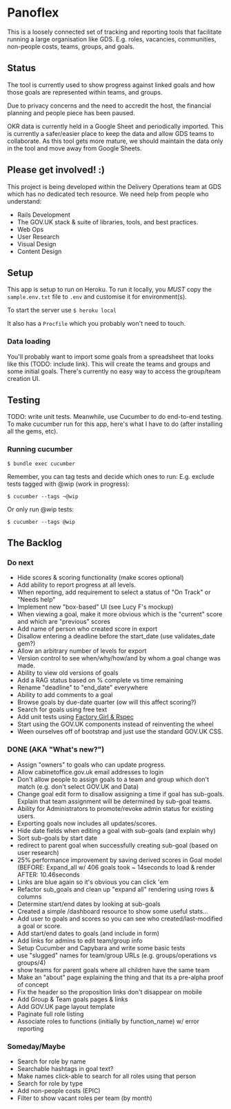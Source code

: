 # Panoflex

This is a loosely connected set of tracking and reporting tools that facilitate running a large organisation like GDS. E.g. roles, vacancies, communities, non-people costs, teams, groups, and goals.

## Status

The tool is currently used to show progress against linked goals and how those goals are represented within teams, and groups.

Due to privacy concerns and the need to accredit the host, the financial planning and people piece has been paused.

OKR data is currently held in a Google Sheet  and periodically imported. This is currently a safer/easier place to keep the data and allow GDS teams to collaborate. As this tool gets more mature, we should maintain the data only in the tool and move away from Google Sheets.

## Please get involved! :)

This project is being developed within the Delivery Operations team at GDS which has no dedicated tech resource. We need help from people who understand:
- Rails Development
- The GOV.UK stack & suite of libraries, tools, and best practices.
- Web Ops
- User Research
- Visual Design
- Content Design


## Setup

This app is setup to run on Heroku. To run it locally, you *MUST* copy the `sample.env.txt` file to `.env` and customise it for environment(s).

To start the server use
`$ heroku local`

It also has a `Procfile` which you probably won't need to touch.

### Data loading

You'll probably want to import some goals from a spreadsheet that looks like this (TODO: include link). This will create the teams and groups and some initial goals. There's currently no easy way to access the group/team creation UI.

## Testing

TODO: write unit tests. Meanwhile, use Cucumber to do end-to-end testing. To make cucumber run for this app, here's what I have to do (after installing all the gems, etc).

### Running cucumber
`$ bundle exec cucumber`

Remember, you can tag tests and decide which ones to run:
E.g. exclude tests tagged with @wip (work in progress):

`$ cucumber --tags ~@wip`

Or only run @wip tests:

`$ cucumber --tags @wip`


## The Backlog

### Do next
- Hide scores & scoring functionality (make scores optional)
- Add ability to report progress at all levels.
- When reporting, add requirement to select a status of "On Track" or "Needs help"
- Implement new "box-based" UI (see Lucy F's mockup)
- When viewing a goal, make it more obvious which is the "current" score and which are "previous" scores
- Add name of person who created score in export
- Disallow entering a deadline before the start_date (use validates_date gem?)
- Allow an arbitrary number of levels for export
- Version control to see when/why/how/and by whom a goal change was made.
- Ability to view old versions of goals
- Add a RAG status based on % complete vs time remaining
- Rename "deadline" to "end_date" everywhere
- Ability to add comments to a goal
- Browse goals by due-date quarter (ow will this affect scoring?)
- Search for goals using free text
- Add unit tests using [Factory Girl & Rspec](https://semaphoreci.com/community/tutorials/setting-up-the-bdd-stack-on-a-new-rails-4-application)
- Start using the GOV.UK components instead of reinventing the wheel
- Ween ourselves off of bootstrap and just use the standard GOV.UK CSS.

### DONE (AKA "What's new?")
- Assign "owners" to goals who can update progress.
- Allow cabinetoffice.gov.uk email addresses to login
- Don't allow people to assign goals to a team and group which don't match (e.g. don't select GOV.UK and Data)
- Change goal edit form to disallow assigning a time if goal has sub-goals. Explain that team assignment will be determined by sub-goal teams.
- Ability for Administrators to promote/revoke admin status for existing users.
- Exporting goals now includes all updates/scores.
- Hide date fields when editing a goal with sub-goals (and explain why)
- Sort sub-goals by start date
- redirect to parent goal when successfully creating sub-goal (based on user research)
- 25% performance improvement by saving derived scores in Goal model (BEFORE: Expand_all w/ 406 goals took ~ 14seconds to load & render AFTER: 10.46seconds
- Links are blue again so it's obvious you can click 'em
- Refactor sub_goals and clean up "expand all" rendering using rows & columns
- Determine start/end dates by looking at sub-goals
- Created a simple /dashboard resource to show some useful stats...
- Add user to goals and scores so you can see who created/last-modified a goal or score.
- Add start/end dates to goals (and include in form)
- Add links for admins to edit team/group info
- Setup Cucumber and Capybara and write some basic tests
- use "slugged" names for team/group URLs (e.g. groups/operations vs groups/4)
- show teams for parent goals where all children have the same team
- Make an "about" page explaining the thing and that its a pre-alpha proof of concept
- Fix the header so the proposition links don't disappear on mobile
- Add Group & Team goals pages & links
- Add GOV.UK page layout template
- Paginate full role listing
- Associate roles to functions (initially by function_name) w/ error reporting

### Someday/Maybe
- Search for role by name
- Searchable hashtags in goal text?
- Make names click-able to search for all roles using that person
- Search for role by type
- Add non-people costs (EPIC)
- Filter to show vacant roles per team (by month)
